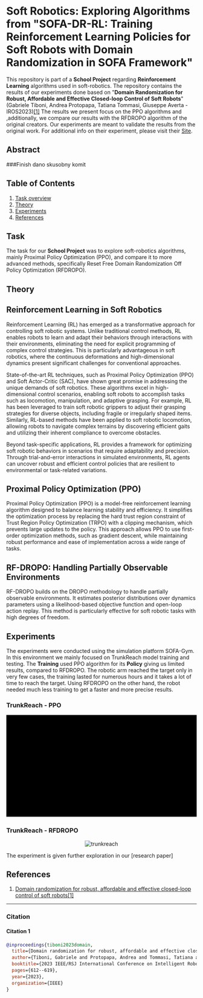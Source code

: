 # Soft Robotics: Exploring Algorithms from "**SOFA-DR-RL: Training Reinforcement Learning Policies for Soft Robots with Domain Randomization in SOFA Framework**"

This repository is part of a **School Project** regarding **Reinforcement Learning** algorithms used in soft-robotics. The repository contains the results of our experiments done based on "**Domain Randomization for Robust, Affordable and Effective Closed-loop Control of Soft Robots**" (Gabriele Tiboni, Andrea Protopapa, Tatiana Tommasi, Giuseppe Averta - IROS2023)[[1]](#citation-1) The results we present focus on the PPO algorithms and ,additionally, we compare our results with the RFDROPO algorithm of the original creators. Our experiments are meant to validate the results from the original work. For additional info on their experiment, please visit their [Site](https://github.com/andreaprotopapa/sofa-dr-rl).
## Abstract
###Finish dano skusobny komit

## Table of Contents
1. [Task overview](#task)
2. [Theory](#theory)
3. [Experiments](#experiments)
4. [References](#references)

## Task
The task for our **School Project** was to explore soft-robotics algorithms, mainly Proximal Policy Optimization (PPO), and compare it to more advanced methods, specifically Reset Free Domain Randomization Off Policy Optimization (RFDROPO). 

## Theory
## Reinforcement Learning in Soft Robotics

Reinforcement Learning (RL) has emerged as a transformative approach for controlling soft robotic systems. Unlike traditional control methods, RL enables robots to learn and adapt their behaviors through interactions with their environments, eliminating the need for explicit programming of complex control strategies. This is particularly advantageous in soft robotics, where the continuous deformations and high-dimensional dynamics present significant challenges for conventional approaches.

State-of-the-art RL techniques, such as Proximal Policy Optimization (PPO) and Soft Actor-Critic (SAC), have shown great promise in addressing the unique demands of soft robotics. These algorithms excel in high-dimensional control scenarios, enabling soft robots to accomplish tasks such as locomotion, manipulation, and adaptive grasping. For example, RL has been leveraged to train soft robotic grippers to adjust their grasping strategies for diverse objects, including fragile or irregularly shaped items. Similarly, RL-based methods have been applied to soft robotic locomotion, allowing robots to navigate complex terrains by discovering efficient gaits and utilizing their inherent compliance to overcome obstacles.

Beyond task-specific applications, RL provides a framework for optimizing soft robotic behaviors in scenarios that require adaptability and precision. Through trial-and-error interactions in simulated environments, RL agents can uncover robust and efficient control policies that are resilient to environmental or task-related variations.

## Proximal Policy Optimization (PPO)

Proximal Policy Optimization (PPO) is a model-free reinforcement learning algorithm designed to balance learning stability and efficiency. It simplifies the optimization process by replacing the hard trust region constraint of Trust Region Policy Optimization (TRPO) with a clipping mechanism, which prevents large updates to the policy. This approach allows PPO to use first-order optimization methods, such as gradient descent, while maintaining robust performance and ease of implementation across a wide range of tasks.

## RF-DROPO: Handling Partially Observable Environments

RF-DROPO builds on the DROPO methodology to handle partially observable environments. It estimates posterior distributions over dynamics parameters using a likelihood-based objective function and open-loop action replay. This method is particularly effective for soft robotic tasks with high degrees of freedom.

## Experiments
The experiments were conducted using the simulation platform SOFA-Gym. In this environment we mainly focused on TrunkReach model training and testing. The **Training** used PPO algorithm for its **Policy** giving us limited results, compared to RFDROPO. The robotic arm reached the target only in very few cases, the training lasted for numerous hours and it takes a lot of time to reach the target. Using RFDROPO on the other hand, the robot needed much less training to get a faster and more precise results. 

### TrunkReach - PPO

<p align="center">
<img src=https://github.com/jakub-spisak/softrobotics_algorithms/blob/main/repo_assets/ppo_video.gif/>
</p>

### TrunkReach - RFDROPO

<p align="center">
  <img src=https://github.com/andreaprotopapa/sofa-dr-rl/assets/44071949/47170f5d-9b51-48db-9f42-0e61ff083476 alt="trunkreach" width="400"/>
</p>

The experiment is given further exploration in our [research paper]
## References
1. [Domain randomization for robust, affordable and effective closed-loop control of soft robots](https://arxiv.org/pdf/2303.04136)[[1]](#citation-1)
---

### Citation

#### Citation 1
```bibtex
@inproceedings{tiboni2023domain,
  title={Domain randomization for robust, affordable and effective closed-loop control of soft robots},
  author={Tiboni, Gabriele and Protopapa, Andrea and Tommasi, Tatiana and Averta, Giuseppe},
  booktitle={2023 IEEE/RSJ International Conference on Intelligent Robots and Systems (IROS)},
  pages={612--619},
  year={2023},
  organization={IEEE}
}
```
